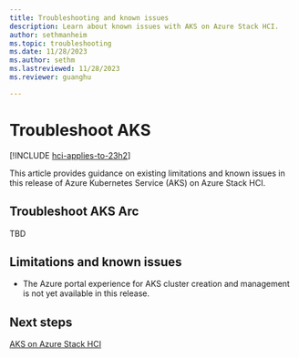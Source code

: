 ```yaml
---
title: Troubleshooting and known issues 
description: Learn about known issues with AKS on Azure Stack HCI. 
author: sethmanheim
ms.topic: troubleshooting
ms.date: 11/28/2023
ms.author: sethm 
ms.lastreviewed: 11/28/2023
ms.reviewer: guanghu

---
```


# Troubleshoot AKS

[!INCLUDE [hci-applies-to-23h2](includes/hci-applies-to-23h2.md)]

This article provides guidance on existing limitations and known issues in this release of Azure Kubernetes Service (AKS) on Azure Stack HCI.

## Troubleshoot AKS Arc

TBD

## Limitations and known issues

- The Azure portal experience for AKS cluster creation and management is not yet available in this release.

## Next steps

[AKS on Azure Stack HCI](aks-hci-preview-overview.md)